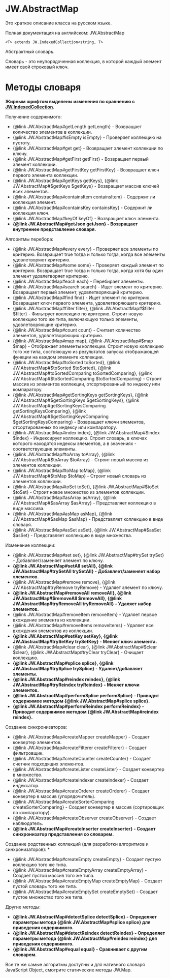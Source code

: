 ﻿# JW.AbstractMap

Это краткое описание класса на русском языке.

Полная документация на английском: JW.AbstractMap

`<T> extends JW.IndexedCollection<string, T>`

Абстрактный словарь.

Словарь - это неупорядоченная коллекция, в которой каждый элемент имеет свой строковый ключ.

# Методы словаря

**Жирным шрифтом выделены изменения по сравнению с [JW.IndexedCollection](#!/guide/rujwindexedcollection).**

Получение содержимого:

- {@link JW.AbstractMap#getLength getLength} - Возвращает количество элементов в коллекции.
- {@link JW.AbstractMap#isEmpty isEmpty} - Проверяет коллекцию на пустоту.
- {@link JW.AbstractMap#get get} - Возвращает элемент коллекции по ключу.
- {@link JW.AbstractMap#getFirst getFirst} - Возвращает первый элемент коллекции.
- {@link JW.AbstractMap#getFirstKey getFirstKey} - Возвращает ключ первого элемента коллекции.
- {@link JW.AbstractMap#getKeys getKeys}, {@link JW.AbstractMap#$getKeys $getKeys} - Возвращает массив ключей всех элементов.
- {@link JW.AbstractMap#containsItem containsItem} - Содержит ли коллекция элемент.
- {@link JW.AbstractMap#containsKey containsKey} - Содержит ли коллекция ключ.
- {@link JW.AbstractMap#keyOf keyOf} - Возвращает ключ элемента.
- **{@link JW.AbstractMap#getJson getJson} - Возвращает внутреннее представление словаря.**

Алгоритмы перебора:

- {@link JW.AbstractMap#every every} - Проверяет все элементы по критерию.
Возвращает true тогда и только тогда, когда все элементы удовлетворяют критерию.
- {@link JW.AbstractMap#some some} - Проверяет каждый элемент по критерию.
Возвращает true тогда и только тогда, когда хотя бы один элемент удовлетворяет критерию.
- {@link JW.AbstractMap#each each} - Перебирает элементы.
- {@link JW.AbstractMap#search search} - Ищет элемент по критерию.
Возвращает первый элемент, удовлетворяющий критерию.
- {@link JW.AbstractMap#find find} - Ищет элемент по критерию.
Возвращает ключ первого элемента, удовлетворяющего критерию.
- {@link JW.AbstractMap#filter filter}, {@link JW.AbstractMap#$filter $filter} - Фильтрует коллекцию по критерию.
Строит новую коллекцию того же типа, включающую только элементы, удовлетворяющие критерию.
- {@link JW.AbstractMap#count count} - Считает количество элементов, удовлетворяющих критерию.
- {@link JW.AbstractMap#map map}, {@link JW.AbstractMap#$map $map} - Отображает элементы коллекции.
Строит новую коллекцию того же типа, состояющую из результатов запуска отображающей функции на каждом элементе
коллекции.
- {@link JW.AbstractMap#toSorted toSorted}, {@link JW.AbstractMap#$toSorted $toSorted}, {@link JW.AbstractMap#toSortedComparing toSortedComparing}, {@link JW.AbstractMap#$toSortedComparing $toSortedComparing} -
Строит массив из элементов коллекции, отсортированный по индексу
или компаратору.
- {@link JW.AbstractMap#getSortingKeys getSortingKeys}, {@link JW.AbstractMap#$getSortingKeys $getSortingKeys}, {@link JW.AbstractMap#getSortingKeysComparing getSortingKeysComparing}, {@link JW.AbstractMap#$getSortingKeysComparing $getSortingKeysComparing} -
Возвращает ключи элементов, отсортированных по индексу или компаратору.
- {@link JW.AbstractMap#index index}, {@link JW.AbstractMap#$index $index} - Индексирует коллекцию.
Строит словарь, в ключах которого находятся индексы элементов, а в значениях - соответствующие элементы.
- {@link JW.AbstractMap#toArray toArray}, {@link JW.AbstractMap#$toArray $toArray} - Строит новый массив из элементов коллекции.
- {@link JW.AbstractMap#toMap toMap}, {@link JW.AbstractMap#$toMap $toMap} - Строит новый словарь из элементов коллекции.
- {@link JW.AbstractMap#toSet toSet}, {@link JW.AbstractMap#$toSet $toSet} - Строит новое множество из элементов коллекции.
- {@link JW.AbstractMap#asArray asArray}, {@link JW.AbstractMap#$asArray $asArray} - Представляет коллекцию в виде массива.
- {@link JW.AbstractMap#asMap asMap}, {@link JW.AbstractMap#$asMap $asMap} - Представляет коллекцию в виде словаря.
- {@link JW.AbstractMap#asSet asSet}, {@link JW.AbstractMap#$asSet $asSet} - Представляет коллекцию в виде множества.

Изменение коллекции:

- {@link JW.AbstractMap#set set}, {@link JW.AbstractMap#trySet trySet} - Добавляет/заменяет элемент по ключу.
- **{@link JW.AbstractMap#setAll setAll}, {@link JW.AbstractMap#trySetAll trySetAll} - Добавляет/заменяет набор элементов.**
- {@link JW.AbstractMap#remove remove}, {@link JW.AbstractMap#tryRemove tryRemove} - Удаляет элемент по ключу.
- **{@link JW.AbstractMap#removeAll removeAll}, {@link JW.AbstractMap#$removeAll $removeAll}, {@link JW.AbstractMap#tryRemoveAll tryRemoveAll} - Удаляет набор элементов.**
- {@link JW.AbstractMap#removeItem removeItem} - Удаляет первое вхождение элемента из коллекции.
- {@link JW.AbstractMap#removeItems removeItems} - Удаляет все вхождения элементов из коллекции.
- **{@link JW.AbstractMap#setKey setKey}, {@link JW.AbstractMap#trySetKey trySetKey} - Меняет ключ элемента.**
- {@link JW.AbstractMap#clear clear}, {@link JW.AbstractMap#$clear $clear}, {@link JW.AbstractMap#tryClear tryClear} - Очищает коллекцию.
- **{@link JW.AbstractMap#splice splice}, {@link JW.AbstractMap#trySplice trySplice} - Удаляет/добавляет элементы.**
- **{@link JW.AbstractMap#reindex reindex}, {@link JW.AbstractMap#tryReindex tryReindex} - Меняет ключи элементов.**
- **{@link JW.AbstractMap#performSplice performSplice} - Приводит содержимое методом {@link JW.AbstractMap#splice splice}.**
- **{@link JW.AbstractMap#performReindex performReindex} - Приводит содержимое методом {@link JW.AbstractMap#reindex reindex}.**

Создание синхронизаторов:

- {@link JW.AbstractMap#createMapper createMapper} - Создает конвертер элементов.
- {@link JW.AbstractMap#createFilterer createFilterer} - Создает фильтровщик.
- {@link JW.AbstractMap#createCounter createCounter} - Создает счетчик подходящих элементов.
- {@link JW.AbstractMap#createLister createLister} - Создает конвертер в множество.
- {@link JW.AbstractMap#createIndexer createIndexer} - Создает индексатор.
- {@link JW.AbstractMap#createOrderer createOrderer} - Создает конвертер в массив (упорядочитель).
- {@link JW.AbstractMap#createSorterComparing createSorterComparing} - Создает конвертер в массив (сортировщик по компаратору).
- {@link JW.AbstractMap#createObserver createObserver} - Создает наблюдатель.
- **{@link JW.AbstractMap#createInserter createInserter} - Создает синхронизатор представления со словарем.**

Создание родственных коллекций (для разработки алгоритмов и синхронизаторов):
 *
- {@link JW.AbstractMap#createEmpty createEmpty} - Создает пустую коллекцию того же типа.
- {@link JW.AbstractMap#createEmptyArray createEmptyArray} - Создает пустой массив того же типа.
- {@link JW.AbstractMap#createEmptyMap createEmptyMap} - Создает пустой словарь того же типа.
- {@link JW.AbstractMap#createEmptySet createEmptySet} - Создает пустое множество того же типа.

Другие методы:

- **{@link JW.AbstractMap#detectSplice detectSplice} - Определяет параметры метода {@link JW.AbstractMap#splice splice} для приведения содержимого.**
- **{@link JW.AbstractMap#detectReindex detectReindex} - Определяет параметры метода {@link JW.AbstractMap#reindex reindex} для приведения содержимого.**
- **{@link JW.AbstractMap#equal equal} - Сравнивает с другим словарем.**

Все те же самые алгоритмы доступны и для нативного словаря JavaScript Object, смотрите статические методы JW.Map.
